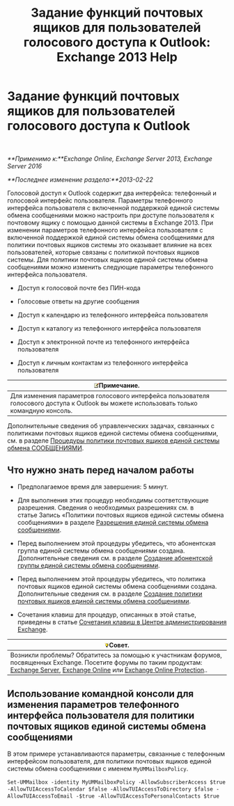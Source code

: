 ﻿---
title: 'Задание функций почтовых ящиков для пользователей голосового доступа к Outlook: Exchange 2013 Help'
TOCTitle: Задание функций почтовых ящиков для пользователей голосового доступа к Outlook
ms:assetid: 10960bf0-65cf-4d0b-bae5-d203c53662db
ms:mtpsurl: https://technet.microsoft.com/ru-ru/library/Aa996307(v=EXCHG.150)
ms:contentKeyID: 50556336
ms.date: 05/22/2018
mtps_version: v=EXCHG.150
ms.translationtype: MT
---

# Задание функций почтовых ящиков для пользователей голосового доступа к Outlook

 

_**Применимо к:**Exchange Online, Exchange Server 2013, Exchange Server 2016_

_**Последнее изменение раздела:**2013-02-22_

Голосовой доступ к Outlook содержит два интерфейса: телефонный и голосовой интерфейс пользователя. Параметры телефонного интерфейса пользователя с включенной поддержкой единой системы обмена сообщениями можно настроить при доступе пользователя к почтовому ящику с помощью данной системы в Exchange 2013. При изменении параметров телефонного интерфейса пользователя с включенной поддержкой единой системы обмена сообщениями для политики почтовых ящиков системы это оказывает влияние на всех пользователей, которые связаны с политикой почтовых ящиков системы. Для политики почтовых ящиков единой системы обмена сообщениями можно изменить следующие параметры телефонного интерфейса пользователя.

  - Доступ к голосовой почте без ПИН-кода

  - Голосовые ответы на другие сообщения

  - Доступ к календарю из телефонного интерфейса пользователя

  - Доступ к каталогу из телефонного интерфейса пользователя

  - Доступ к электронной почте из телефонного интерфейса пользователя

  - Доступ к личным контактам из телефонного интерфейса пользователя

<table>
<thead>
<tr class="header">
<th><img src="images/JJ126620.note(EXCHG.150).gif" title="Примечание" alt="Примечание" />Примечание.</th>
</tr>
</thead>
<tbody>
<tr class="odd">
<td>Для изменения параметров голосового интерфейса пользователя голосового доступа к Outlook вы можете использовать только командную консоль.</td>
</tr>
</tbody>
</table>


Дополнительные сведения об управленческих задачах, связанных с политиками почтовых ящиков единой системы обмена сообщениями, см. в разделе [Процедуры политики почтовых ящиков единой системы обмена СООБЩЕНИЯМИ](um-mailbox-policy-procedures-exchange-2013-help.md).

## Что нужно знать перед началом работы

  - Предполагаемое время для завершения: 5 минут.

  - Для выполнения этих процедур необходимы соответствующие разрешения. Сведения о необходимых разрешениях см. в статье Запись «Политики почтовых ящиков единой системы обмена сообщениями» в разделе [Разрешения единой системы обмена сообщениями](unified-messaging-permissions-exchange-2013-help.md).

  - Перед выполнением этой процедуры убедитесь, что абонентская группа единой системы обмена сообщениями создана. Дополнительные сведения см. в разделе [Создание абонентской группы единой системы обмена сообщениями](create-a-um-dial-plan-exchange-2013-help.md).

  - Перед выполнением этой процедуры убедитесь, что политика почтовых ящиков единой системы обмена сообщениями создана. Дополнительные сведения см. в разделе [Создание политики почтовых ящиков единой системы обмена сообщениями](create-a-um-mailbox-policy-exchange-2013-help.md).

  - Сочетания клавиш для процедур, описанных в этой статье, приведены в статье [Сочетания клавиш в Центре администрирования Exchange](keyboard-shortcuts-in-the-exchange-admin-center-exchange-online-protection-help.md).

<table>
<thead>
<tr class="header">
<th><img src="images/Bb124558.tip(EXCHG.150).gif" title="Совет" alt="Совет" />Совет.</th>
</tr>
</thead>
<tbody>
<tr class="odd">
<td>Возникли проблемы? Обратитесь за помощью к участникам форумов, посвященных Exchange. Посетите форумы по таким продуктам: <a href="https://go.microsoft.com/fwlink/p/?linkid=60612">Exchange Server</a>, <a href="https://go.microsoft.com/fwlink/p/?linkid=267542">Exchange Online</a> или <a href="https://go.microsoft.com/fwlink/p/?linkid=285351">Exchange Online Protection</a>..</td>
</tr>
</tbody>
</table>


## Использование командной консоли для изменения параметров телефонного интерфейса пользователя для политики почтовых ящиков единой системы обмена сообщениями

В этом примере устанавливаются параметры, связанные с телефонным интерфейсом пользователя, для политики почтовых ящиков единой системы обмена сообщениями с именем `MyUMMailboxPolicy`.

    Set-UMMailbox -identity MyUMMailboxPolicy -AllowSubscriberAccess $true -AllowTUIAccessToCalendar $false -AllowTUIAccessToDirectory $false -AllowTUIAccessToEmail -$true -AllowTUIAccessToPersonalContacts $true

